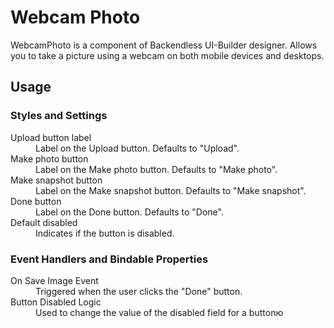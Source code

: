 # Webcam Photo

WebcamPhoto is a component of Backendless UI-Builder designer. Allows you to take a picture using a webcam on both
mobile devices and desktops.

## Usage

### Styles and Settings

<dl>
<dt>Upload button label</dt>
<dd>Label on the Upload button. Defaults to "Upload".</dd>
<dt>Make photo button</dt>
<dd>Label on the Make photo button. Defaults to "Make photo".</dd>
<dt>Make snapshot button</dt>
<dd>Label on the Make snapshot button. Defaults to "Make snapshot".</dd>
<dt>Done button</dt>
<dd>Label on the Done button. Defaults to "Done".</dd>
<dt>Default disabled</dt>
<dd>Indicates if the button is disabled.</dd>
</dl>

### Event Handlers and Bindable Properties

<dl>
<dt>On Save Image Event</dt>
<dd>Triggered when the user clicks the "Done" button. </dd>
<dt>Button Disabled Logic</dt>
<dd>Used to change the value of the disabled field for a buttonю</dd>
</dl>

